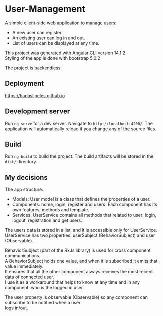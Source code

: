 # User-Management

A simple client-side web application to manage users:

* A new user can register
* An existing user can log in and out.
* List of users can be displayed at any time.

This project was generated with [Angular CLI](https://github.com/angular/angular-cli) version 14.1.2. </br>
Styling of the app is done with bootstrap 5.0.2

The project is backendless.

## Deployment

https://hadaslipeles.github.io

## Development server

Run `ng serve` for a dev server. Navigate to `http://localhost:4200/`. The application will automatically reload if you change any of the source files.

## Build

Run `ng build` to build the project. The build artifacts will be stored in the `dist/` directory.

## My decisions

The app structure:
 
 * Models: User model is a class that defines the properties of a user.
 * Components: home, login, register and users. Each component has its own features, methods and template. 
 * Services: UserService contains all methods that related to user: login, logout, registration and get users.

The users data is stored in a list, and it is accessible only for UserService.</br>
UserService has two properties: userSubject (BehaviorSubject) and user (Observable).</br>

BehaviorSubject (part of the RxJs library) is used for cross component communications. </br>
A BehaviorSubject holds one value, and when it is subscribed it emits that value immediately. </br>
It ensures that all the other component always receives the most recent data of connected user. </br>
I use it as a workaround that helps to know at any time and in any component, who is the logged in user. </br> 

The user property is observable (Observable<User>) so any component can subscribe to be notified when a user </br>
logs in/out.



